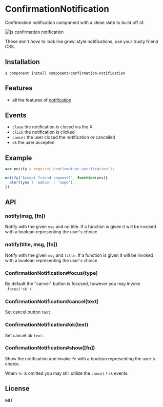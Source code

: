 
# ConfirmationNotification

  Confirmation notification component with a clean slate to build off of.

  ![js confirmation notification](http://f.cl.ly/items/2P2H0s3U2m0p1L0C3m1c/Screen%20Shot%202012-08-30%20at%2011.44.16%20AM.png)

  These don't _have_ to look like growl style notifications, use
  your trusty friend CSS.

## Installation

```
$ component install component/confirmation-notification
```

## Features

  - all the features of [notification](http://github.com/component/notification)

## Events

  - `close` the notification is closed via the X
  - `click` the notification is clicked
  - `cancel` the user closed the notification or cancelled
  - `ok` the user accepted

## Example

```js
var notify = require('confirmation-notification');

notify('Accept friend request?', function(yes){
  alert(yes ? 'wahoo' : 'nope');
})
```

## API

### notify(msg, [fn])

  Notify with the given `msg` and no title. If a
  function is given it will be invoked with a boolean
  representing the user's choice.

### notify(title, msg, [fn])

  Notify with the given `msg` and `title`. If a
  function is given it will be invoked with a boolean
  representing the user's choice.

### ConfirmationNotification#focus(type)

  By default the "cancel" button is focused, however you
  may invoke `.focus('ok')`.

### ConfirmationNotification#cancel(text)

  Set cancel button `text`.

### ConfirmationNotification#ok(text)

  Set cancel ok `text`.

### ConfirmationNotification#show([fn])

  Show the notification and invoke `fn` with
  a boolean representing the user's choice.

  When `fn` is omitted you may still utilize the `cancel` / `ok` events.

## License

  MIT
